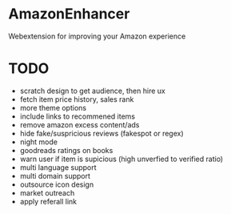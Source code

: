 # AmazonEnhancer
Webextension for improving your Amazon experience


# TODO
- scratch design to get audience, then hire ux
- fetch item price history, sales rank
- more theme options
- include links to recommened items
- remove amazon excess content/ads
- hide fake/suspricious reviews (fakespot or regex)
- night mode
- goodreads ratings on books
- warn user if item is supicious (high unverfied to verified ratio)
- multi language support
- multi domain support
- outsource icon design
- market outreach
- apply referall link

